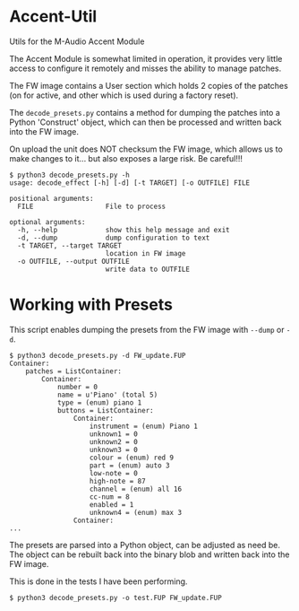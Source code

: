 # Accent-Util
Utils for the M-Audio Accent Module

The Accent Module is somewhat limited in operation, it provides very
little access to configure it remotely and misses the ability to manage
patches.

The FW image contains a User section which holds 2 copies of the patches
(on for active, and other which is used during a factory reset).

The `decode_presets.py` contains a method for dumping the patches into 
a Python 'Construct' object, which can then be processed and written back
into the FW image.

On upload the unit does NOT checksum the FW image, which allows us to make
changes to it... but also exposes a large risk. Be careful!!!

```
$ python3 decode_presets.py -h               
usage: decode_effect [-h] [-d] [-t TARGET] [-o OUTFILE] FILE

positional arguments:
  FILE                  File to process

optional arguments:
  -h, --help            show this help message and exit
  -d, --dump            dump configuration to text
  -t TARGET, --target TARGET
                        location in FW image
  -o OUTFILE, --output OUTFILE
                        write data to OUTFILE
```

# Working with Presets

This script enables dumping the presets from the FW image with `--dump` or `-d`.

```
$ python3 decode_presets.py -d FW_update.FUP
Container: 
    patches = ListContainer: 
        Container: 
            number = 0
            name = u'Piano' (total 5)
            type = (enum) piano 1
            buttons = ListContainer: 
                Container: 
                    instrument = (enum) Piano 1
                    unknown1 = 0
                    unknown2 = 0
                    unknown3 = 0
                    colour = (enum) red 9
                    part = (enum) auto 3
                    low-note = 0
                    high-note = 87
                    channel = (enum) all 16
                    cc-num = 8
                    enabled = 1
                    unknown4 = (enum) max 3
                Container: 
...
```

The presets are parsed into a Python object, can be adjusted as need be. The object can be rebuilt back into the binary blob and written back into the FW image.

This is done in the tests I have been performing.
```
$ python3 decode_presets.py -o test.FUP FW_update.FUP
```
